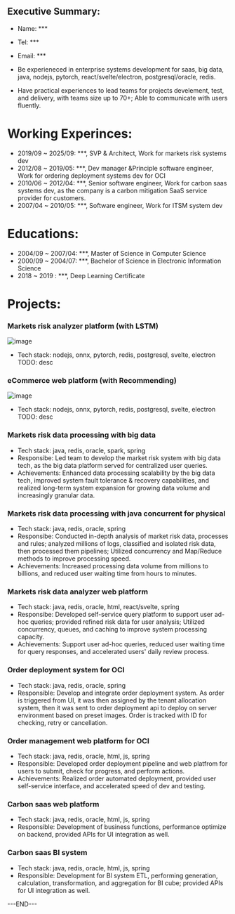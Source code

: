 ## Executive Summary:
* Name: ***
* Tel: ***
* Email: ***


* Be experieneced in enterprise systems development for saas, big data, java, nodejs, pytorch, react/svelte/electron, postgresql/oracle, redis.
* Have practical experiences to lead teams for projects develement, test, and delivery, with teams size up to 70+; Able to communicate with users fluently.


# Working Experinces:
* 2019/09 ~ 2025/09: ***, SVP & Architect, Work for markets risk systems dev
* 2012/08 ~ 2019/05: ***, Dev manager &Principle software engineer, Work for ordering deployment systems dev for OCI
* 2010/06 ~ 2012/04: ***, Senior software engineer, Work for carbon saas systems dev, as the company is a carbon mitigation SaaS service provider for customers.
* 2007/04 ~ 2010/05: ***, Software engineer, Work for ITSM system dev

# Educations:
* 2004/09 ~ 2007/04: ***, Master of Science in Computer Science
* 2000/09 ~ 2004/07: ***, Bachelor of Science in Electronic Information Science
* 2018    ~ 2019   : ***, Deep Learning Certificate


# Projects:

### Markets risk analyzer platform (with LSTM)
<img alt="image" src="https://github.com/user-attachments/assets/31e41ff1-087d-4b11-a1c8-4eea0ae3b29d" />

* Tech stack: nodejs, onnx, pytorch, redis, postgresql, svelte, electron
TODO: desc

### eCommerce web platform (with Recommending)
<img alt="image" src="https://github.com/user-attachments/assets/0c803cd1-3d5c-40fe-b2d6-69625de64e2d" />

* Tech stack: nodejs, onnx, pytorch, redis, postgresql, svelte, electron
TODO: desc


### Markets risk data processing with big data
* Tech stack: java, redis, oracle, spark, spring
* Responsibe: Led team to develop the market risk system with big data tech, as the big data platform served for centralized user queries.
* Achievements: Enhanced data processing scalability by the big data tech, improved system fault tolerance & recovery capabilities, and realized long-term system expansion for growing data volume and increasingly granular data.

### Markets risk data processing with java concurrent for physical
* Tech stack: java, redis, oracle, spring
* Responsibe: Conducted in-depth analysis of market risk data, processes and rules; analyzed millions of logs, classified and isolated risk data, then processed them pipelines; Utilized concurrency and Map/Reduce methods to improve processing speed.
* Achievements: Increased processing data volume from millions to billions, and reduced user waiting time from hours to minutes.


### Markets risk data analyzer web platform
* Tech stack: java, redis, oracle, html, react/svelte, spring
* Responsibe: Developed self-service query platform to support user ad-hoc queries; provided refined risk data for user analysis; Utilized concurrency, queues, and caching to improve system processing capacity.
* Achievements: Support user ad-hoc queries, reduced user waiting time for query responses, and accelerated users' daily review process.

### Order deployment system for OCI
* Tech stack: java, redis, oracle, spring
* Responsible: Develop and integrate order deployment system. As order is triggered from UI, it was then assigned by the tenant allocation system, then it was sent to order deployment api to deploy on server environment based on preset images. Order is tracked with ID for checking, retry or cancellation.

### Order management web platform for OCI
* Tech stack: java, redis, oracle, html, js, spring
* Responsible: Developed order deployment pipeline and web platfrom for users to submit, check for progress, and perform actions.
* Achievements: Realized order automated deployment, provided user self-service interface, and accelerated speed of dev and testing.

### Carbon saas web platform
* Tech stack: java, redis, oracle, html, js, spring
* Responsible: Development of business functions,  performance optimize on backend, provided APIs for UI integration as well.

### Carbon saas BI system
* Tech stack: java, redis, oracle, html, js, spring
* Responsible: Development for BI system ETL, performing generation, calculation, transformation, and aggregation for BI cube; provided APIs for UI integration as well.

---END---
